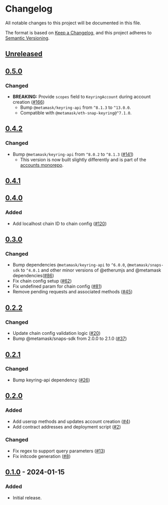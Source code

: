 # Changelog

All notable changes to this project will be documented in this file.

The format is based on [Keep a Changelog](https://keepachangelog.com/en/1.0.0/),
and this project adheres to [Semantic Versioning](https://semver.org/spec/v2.0.0.html).

## [Unreleased]

## [0.5.0]

### Changed

- **BREAKING:** Provide `scopes` field to `KeyringAccount` during account creation ([#166](https://github.com/MetaMask/snap-account-abstraction-keyring/pull/166))
  - Bump `@metamask/keyring-api` from `^8.1.3` to `^13.0.0`.
  - Compatible with `@metamask/eth-snap-keyring@^7.1.0`.

## [0.4.2]

### Changed

- Bump `@metamask/keyring-api` from `^8.0.2` to `^8.1.3` ([#141](https://github.com/MetaMask/snap-account-abstraction-keyring/pull/141))
  - This version is now built slightly differently and is part of the [accounts monorepo](https://github.com/MetaMask/accounts).

## [0.4.1]

## [0.4.0]

### Added

- Add localhost chain ID to chain config ([#120](https://github.com/MetaMask/snap-account-abstraction-keyring/pull/120))

## [0.3.0]

### Changed

- Bump dependencies `@metamask/keyring-api` to `^6.0.0`, `@metamask/snaps-sdk` to `^4.0.1` and other minor versions of @etherumjs and @metamask dependencies([#86](https://github.com/MetaMask/snap-account-abstraction-keyring/pull/86))
- Fix chain config setup ([#62](https://github.com/MetaMask/snap-account-abstraction-keyring/pull/62))
- Fix undefined param for chain config ([#81](https://github.com/MetaMask/snap-account-abstraction-keyring/pull/81))
- Remove pending requests and associated methods ([#45](https://github.com/MetaMask/snap-account-abstraction-keyring/pull/45))

## [0.2.2]

### Changed

- Update chain config validation logic ([#20](https://github.com/MetaMask/snap-account-abstraction-keyring/pull/20))
- Bump @metamask/snaps-sdk from 2.0.0 to 2.1.0 ([#37](https://github.com/MetaMask/snap-account-abstraction-keyring/pull/37))

## [0.2.1]

### Changed

- Bump keyring-api dependency ([#26](https://github.com/MetaMask/snap-account-abstraction-keyring/pull/26))

## [0.2.0]

### Added

- Add userop methods and updates account creation ([#4](https://github.com/MetaMask/snap-account-abstraction-keyring/pull/4))
- Add contract addresses and deployment script ([#2](https://github.com/MetaMask/snap-account-abstraction-keyring/pull/2))

### Changed

- Fix regex to support query parameters ([#13](https://github.com/MetaMask/snap-account-abstraction-keyring/pull/13))
- Fix initcode generation ([#8](https://github.com/MetaMask/snap-account-abstraction-keyring/pull/8))

## [0.1.0] - 2024-01-15

### Added

- Initial release.

[Unreleased]: https://github.com/MetaMask/snap-account-abstraction-keyring/compare/v0.5.0...HEAD
[0.5.0]: https://github.com/MetaMask/snap-account-abstraction-keyring/compare/v0.4.2...v0.5.0
[0.4.2]: https://github.com/MetaMask/snap-account-abstraction-keyring/compare/v0.4.1...v0.4.2
[0.4.1]: https://github.com/MetaMask/snap-account-abstraction-keyring/compare/v0.4.0...v0.4.1
[0.4.0]: https://github.com/MetaMask/snap-account-abstraction-keyring/compare/v0.3.0...v0.4.0
[0.3.0]: https://github.com/MetaMask/snap-account-abstraction-keyring/compare/v0.2.2...v0.3.0
[0.2.2]: https://github.com/MetaMask/snap-account-abstraction-keyring/compare/v0.2.1...v0.2.2
[0.2.1]: https://github.com/MetaMask/snap-account-abstraction-keyring/compare/v0.2.0...v0.2.1
[0.2.0]: https://github.com/MetaMask/snap-account-abstraction-keyring/compare/v0.1.0...v0.2.0
[0.1.0]: https://github.com/MetaMask/snap-account-abstraction-keyring/releases/tag/v0.1.0

